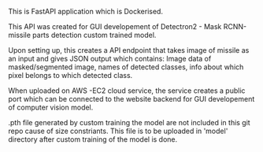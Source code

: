 This is FastAPI application which is Dockerised.

This API was created for GUI developement of Detectron2 - Mask RCNN-missile parts detection custom trained model.  

Upon setting up, this creates a API endpoint that takes image of missile as an input and gives JSON output which contains: 
Image data of masked/segmented image, names of detected classes, info about which pixel belongs to which detected class. 

When uploaded on AWS -EC2 cloud service, the service creates a public port which can be connected to the website backend for GUI developement of computer vision model. 

.pth file generated by custom training the model are not included in this git repo cause of size constriants. 
This file is to be uploaded in 'model' directory after custom training of the model is done.
